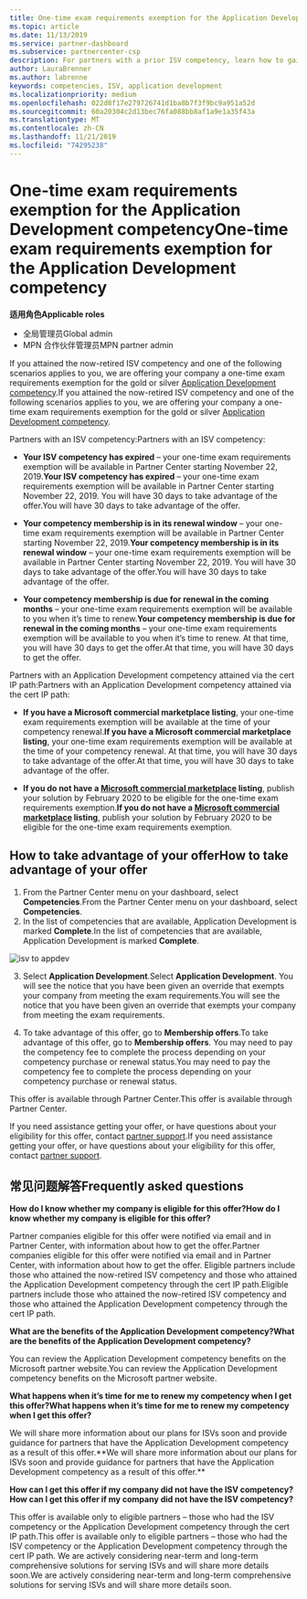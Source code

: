 ```yaml
---
title: One-time exam requirements exemption for the Application Development competency | Partner Center
ms.topic: article
ms.date: 11/13/2019
ms.service: partner-dashboard
ms.subservice: partnercenter-csp
description: For partners with a prior ISV competency, learn how to gain a one-time exam requirements exemption for the Application Development competency
author: LauraBrenner
ms.author: labrenne
keywords: competencies, ISV, application development
ms.localizationpriority: medium
ms.openlocfilehash: 022d8f17e279726741d1ba8b7f3f9bc9a951a52d
ms.sourcegitcommit: 60a20304c2d13bec76fa088bb8af1a9e1a35f43a
ms.translationtype: MT
ms.contentlocale: zh-CN
ms.lasthandoff: 11/21/2019
ms.locfileid: "74295238"
---
```

# <a name="one-time-exam-requirements-exemption-for-the-application-development-competency"></a><span data-ttu-id="41e94-104">One-time exam requirements exemption for the Application Development competency</span><span class="sxs-lookup"><span data-stu-id="41e94-104">One-time exam requirements exemption for the Application Development competency</span></span>

<span data-ttu-id="41e94-105">**适用角色**</span><span class="sxs-lookup"><span data-stu-id="41e94-105">**Applicable roles**</span></span>

- <span data-ttu-id="41e94-106">全局管理员</span><span class="sxs-lookup"><span data-stu-id="41e94-106">Global admin</span></span>
- <span data-ttu-id="41e94-107">MPN 合作伙伴管理员</span><span class="sxs-lookup"><span data-stu-id="41e94-107">MPN partner admin</span></span>

<span data-ttu-id="41e94-108">If you attained the now-retired ISV competency and one of the following scenarios applies to you, we are offering your company a one-time exam requirements exemption for the gold or silver [Application Development competency](https://partner.microsoft.com/membership/application-development-competency).</span><span class="sxs-lookup"><span data-stu-id="41e94-108">If you attained the now-retired ISV competency and one of the following scenarios applies to you, we are offering your company a one-time exam requirements exemption for the gold or silver [Application Development competency](https://partner.microsoft.com/membership/application-development-competency).</span></span> 

<span data-ttu-id="41e94-109">Partners with an ISV competency:</span><span class="sxs-lookup"><span data-stu-id="41e94-109">Partners with an ISV competency:</span></span>

- <span data-ttu-id="41e94-110">**Your ISV competency has expired** – your one-time exam requirements exemption will be available in Partner Center starting November 22, 2019.</span><span class="sxs-lookup"><span data-stu-id="41e94-110">**Your ISV competency has expired** – your one-time exam requirements exemption will be available in Partner Center starting November 22, 2019.</span></span> <span data-ttu-id="41e94-111">You will have 30 days to take advantage of the offer.</span><span class="sxs-lookup"><span data-stu-id="41e94-111">You will have 30 days to take advantage of the offer.</span></span> 

- <span data-ttu-id="41e94-112">**Your competency membership is in its renewal window** – your one-time exam requirements exemption will be available in Partner Center starting November 22, 2019.</span><span class="sxs-lookup"><span data-stu-id="41e94-112">**Your competency membership is in its renewal window** – your one-time exam requirements exemption will be available in Partner Center starting November 22, 2019.</span></span> <span data-ttu-id="41e94-113">You will have 30 days to take advantage of the offer.</span><span class="sxs-lookup"><span data-stu-id="41e94-113">You will have 30 days to take advantage of the offer.</span></span> 

- <span data-ttu-id="41e94-114">**Your competency membership is due for renewal in the coming months** – your one-time exam requirements exemption will be available to you when it’s time to renew.</span><span class="sxs-lookup"><span data-stu-id="41e94-114">**Your competency membership is due for renewal in the coming months** – your one-time exam requirements exemption will be available to you when it’s time to renew.</span></span> <span data-ttu-id="41e94-115">At that time, you will have 30 days to get the offer.</span><span class="sxs-lookup"><span data-stu-id="41e94-115">At that time, you will have 30 days to get the offer.</span></span>

<span data-ttu-id="41e94-116">Partners with an Application Development competency attained via the cert IP path:</span><span class="sxs-lookup"><span data-stu-id="41e94-116">Partners with an Application Development competency attained via the cert IP path:</span></span>

- <span data-ttu-id="41e94-117">**If you have a Microsoft commercial marketplace listing**, your one-time exam requirements exemption will be available at the time of your competency renewal.</span><span class="sxs-lookup"><span data-stu-id="41e94-117">**If you have a Microsoft commercial marketplace listing**, your one-time exam requirements exemption will be available at the time of your competency renewal.</span></span> <span data-ttu-id="41e94-118">At that time, you will have 30 days to take advantage of the offer.</span><span class="sxs-lookup"><span data-stu-id="41e94-118">At that time, you will have 30 days to take advantage of the offer.</span></span>

- <span data-ttu-id="41e94-119">**If you do not have a [Microsoft commercial marketplace](https://azure.microsoft.com/overview/commercial-marketplace/) listing**, publish your solution by February 2020 to be eligible for the one-time exam requirements exemption.</span><span class="sxs-lookup"><span data-stu-id="41e94-119">**If you do not have a [Microsoft commercial marketplace](https://azure.microsoft.com/overview/commercial-marketplace/) listing**, publish your solution by February 2020 to be eligible for the one-time exam requirements exemption.</span></span>

## <a name="how-to-take-advantage-of-your-offer"></a><span data-ttu-id="41e94-120">How to take advantage of your offer</span><span class="sxs-lookup"><span data-stu-id="41e94-120">How to take advantage of your offer</span></span>

1. <span data-ttu-id="41e94-121">From the Partner Center menu on your dashboard, select **Competencies**.</span><span class="sxs-lookup"><span data-stu-id="41e94-121">From the Partner Center menu on your dashboard, select **Competencies**.</span></span>
2. <span data-ttu-id="41e94-122">In the list of competencies that are available, Application Development is marked **Complete**.</span><span class="sxs-lookup"><span data-stu-id="41e94-122">In the list of competencies that are available, Application Development is marked **Complete**.</span></span>

![isv to appdev](images/appdev.png)

3. <span data-ttu-id="41e94-124">Select **Application Development**.</span><span class="sxs-lookup"><span data-stu-id="41e94-124">Select **Application Development**.</span></span> <span data-ttu-id="41e94-125">You will see the notice that you have been given an override that exempts your company from meeting the exam requirements.</span><span class="sxs-lookup"><span data-stu-id="41e94-125">You will see the notice that you have been given an override that exempts your company from meeting the exam requirements.</span></span> 

4. <span data-ttu-id="41e94-126">To take advantage of this offer, go to **Membership offers**.</span><span class="sxs-lookup"><span data-stu-id="41e94-126">To take advantage of this offer, go to **Membership offers**.</span></span> <span data-ttu-id="41e94-127">You may need to pay the competency fee to complete the process depending on your competency purchase or renewal status.</span><span class="sxs-lookup"><span data-stu-id="41e94-127">You may need to pay the competency fee to complete the process depending on your competency purchase or renewal status.</span></span> 

<span data-ttu-id="41e94-128">This offer is available through Partner Center.</span><span class="sxs-lookup"><span data-stu-id="41e94-128">This offer is available through Partner Center.</span></span>

<span data-ttu-id="41e94-129">If you need assistance getting your offer, or have questions about your eligibility for this offer, contact [partner support](https://partner.microsoft.com/Support).</span><span class="sxs-lookup"><span data-stu-id="41e94-129">If you need assistance getting your offer, or have questions about your eligibility for this offer, contact [partner support](https://partner.microsoft.com/Support).</span></span> 

## <a name="frequently-asked-questions"></a><span data-ttu-id="41e94-130">常见问题解答</span><span class="sxs-lookup"><span data-stu-id="41e94-130">Frequently asked questions</span></span>

<span data-ttu-id="41e94-131">**How do I know whether my company is eligible for this offer?**</span><span class="sxs-lookup"><span data-stu-id="41e94-131">**How do I know whether my company is eligible for this offer?**</span></span>

<span data-ttu-id="41e94-132">Partner companies eligible for this offer were notified via email and in Partner Center, with information about how to get the offer.</span><span class="sxs-lookup"><span data-stu-id="41e94-132">Partner companies eligible for this offer were notified via email and in Partner Center, with information about how to get the offer.</span></span> <span data-ttu-id="41e94-133">Eligible partners include those who attained the now-retired ISV competency and those who attained the Application Development competency through the cert IP path.</span><span class="sxs-lookup"><span data-stu-id="41e94-133">Eligible partners include those who attained the now-retired ISV competency and those who attained the Application Development competency through the cert IP path.</span></span> 

<span data-ttu-id="41e94-134">**What are the benefits of the Application Development competency?**</span><span class="sxs-lookup"><span data-stu-id="41e94-134">**What are the benefits of the Application Development competency?**</span></span>

<span data-ttu-id="41e94-135">You can review the Application Development competency benefits on the Microsoft partner website.</span><span class="sxs-lookup"><span data-stu-id="41e94-135">You can review the Application Development competency benefits on the Microsoft partner website.</span></span> 

<span data-ttu-id="41e94-136">**What happens when it’s time for me to renew my competency when I get this offer?**</span><span class="sxs-lookup"><span data-stu-id="41e94-136">**What happens when it’s time for me to renew my competency when I get this offer?**</span></span> 

<span data-ttu-id="41e94-137">We will share more information about our plans for ISVs soon and provide guidance for partners that have the Application Development competency as a result of this offer.\*\*</span><span class="sxs-lookup"><span data-stu-id="41e94-137">We will share more information about our plans for ISVs soon and provide guidance for partners that have the Application Development competency as a result of this offer.\*\*</span></span>  

<span data-ttu-id="41e94-138">**How can I get this offer if my company did not have the ISV competency?**</span><span class="sxs-lookup"><span data-stu-id="41e94-138">**How can I get this offer if my company did not have the ISV competency?**</span></span>

<span data-ttu-id="41e94-139">This offer is available only to eligible partners – those who had the ISV competency or the Application Development competency through the cert IP path.</span><span class="sxs-lookup"><span data-stu-id="41e94-139">This offer is available only to eligible partners – those who had the ISV competency or the Application Development competency through the cert IP path.</span></span> <span data-ttu-id="41e94-140">We are actively considering near-term and long-term comprehensive solutions for serving ISVs and will share more details soon.</span><span class="sxs-lookup"><span data-stu-id="41e94-140">We are actively considering near-term and long-term comprehensive solutions for serving ISVs and will share more details soon.</span></span> 


